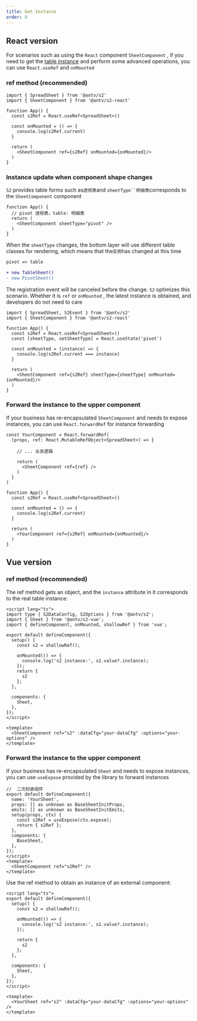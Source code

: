 ```yaml
---
title: Get Instance
order: 8
---
```


## React version

For scenarios such as using the `React` component `SheetComponent` , if you need to get the [table instance](/docs/api/basic-class/spreadsheet) and perform some advanced operations, you can use `React.useRef` and `onMounted`

### ref method (recommended)

```tsx
import { SpreadSheet } from '@antv/s2'
import { SheetComponent } from '@antv/s2-react'

function App() {
  const s2Ref = React.useRef<SpreadSheet>()

  const onMounted = () => {
    console.log(s2Ref.current)
  }

  return (
    <SheetComponent ref={s2Ref} onMounted={onMounted}/>
  )
}
```

### Instance update when component shape changes

`S2` provides table forms such as`透视表`and `sheetType``明细表`corresponds to the `SheetComponent` component

```tsx
function App() {
  // pivot 透视表，table: 明细表
  return (
    <SheetComponent sheetType="pivot" />
  )
}
```

When the `sheetType` changes, the bottom layer will use different table classes for rendering, which means that the`实例`has changed at this time

```diff
pivot => table

+ new TableSheet()
- new PivotSheet()
```

The registration event will be canceled before the change. `S2` optimizes this scenario. Whether it is `ref` or `onMounted` , the latest instance is obtained, and developers do not need to care

```tsx
import { SpreadSheet, S2Event } from '@antv/s2'
import { SheetComponent } from '@antv/s2-react'

function App() {
  const s2Ref = React.useRef<SpreadSheet>()
  const [sheetType, setSheetType] = React.useState('pivot')

  const onMounted = (instance) => {
    console.log(s2Ref.current === instance)
  }

  return (
    <SheetComponent ref={s2Ref} sheetType={sheetType} onMounted={onMounted}/>
  )
}
```

### Forward the instance to the upper component

If your business has re-encapsulated `SheetComponent` and needs to expose instances, you can use `React.forwardRef` for instance forwarding

```tsx
const YourComponent = React.forwardRef(
  (props, ref: React.MutableRefObject<SpreadSheet>) => {

    // ... 业务逻辑

    return (
      <SheetComponent ref={ref} />
    )
  }
)

function App() {
  const s2Ref = React.useRef<SpreadSheet>()

  const onMounted = () => {
    console.log(s2Ref.current)
  }

  return (
    <YourComponent ref={s2Ref} onMounted={onMounted}/>
  )
}
```

## Vue version

### ref method (recommended)

The ref method gets an object, and the `instance` attribute in it corresponds to the real table instance:

```vue
<script lang="ts">
import type { S2DataConfig, S2Options } from '@antv/s2';
import { Sheet } from '@antv/s2-vue';
import { defineComponent, onMounted, shallowRef } from 'vue';

export default defineComponent({
  setup() {
    const s2 = shallowRef();

    onMounted(() => {
      console.log('s2 instance:', s2.value?.instance);
    });
    return {
      s2
    };
  },

  components: {
    Sheet,
  },
});
</script>

<template>
  <SheetComponent ref="s2" :dataCfg="your-dataCfg" :options="your-options" />
</template>
```

### Forward the instance to the upper component

If your business has re-encapsulated `Sheet` and needs to expose instances, you can use `useExpose` provided by the library to forward instances

```tsx
//  二次封装组件
export default defineComponent({
  name: 'YourSheet',
  props: [] as unknown as BaseSheetInitProps,
  emits: [] as unknown as BaseSheetInitEmits,
  setup(props, ctx) {
    const s2Ref = useExpose(ctx.expose);
    return { s2Ref };
  },
  components: {
    BaseSheet,
  },
});
</script>
<template>
  <SheetComponent ref="s2Ref" />
</template>
```

Use the ref method to obtain an instance of an external component:

```vue
<script lang="ts">
export default defineComponent({
  setup() {
    const s2 = shallowRef();

    onMounted(() => {
      console.log('s2 instance:', s2.value?.instance);
    });

    return {
      s2
    };
  },

  components: {
    Sheet,
  },
});
</script>

<template>
  <YourSheet ref="s2" :dataCfg="your-dataCfg" :options="your-options" />
</template>
```

